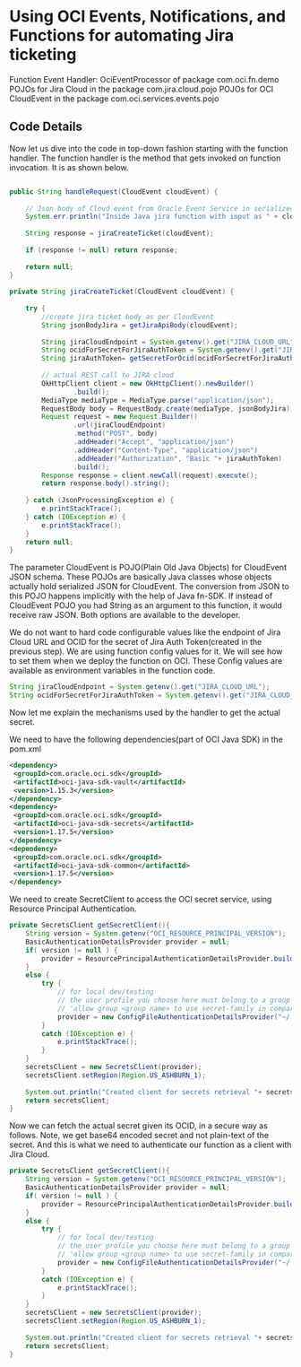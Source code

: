 # Using OCI Events, Notifications, and Functions for automating Jira ticketing

Function Event Handler: OciEventProcessor of package com.oci.fn.demo
POJOs for Jira Cloud in the package com.jira.cloud.pojo
POJOs for OCI CloudEvent in the package com.oci.services.events.pojo

## Code Details

Now let us dive into the code in top-down fashion starting with the function handler. The function handler is the method that gets invoked on function invocation. It is as shown below.
```Java

public String handleRequest(CloudEvent cloudEvent) {
 
    // Json body of Cloud event from Oracle Event Service in serialized into cloudEvent object by Fn SDK implicitly
    System.err.println("Inside Java jira function with input as " + cloudEvent.getEventType() + "  " + cloudEvent.getData().getResourceName());
 
    String response = jiraCreateTicket(cloudEvent);
 
    if (response != null) return response;
 
    return null;
}
 
private String jiraCreateTicket(CloudEvent cloudEvent) {
 
    try {
        //create jira ticket body as per CloudEvent
        String jsonBodyJira = getJiraApiBody(cloudEvent);
 
        String jiraCloudEndpoint = System.getenv().get("JIRA_CLOUD_URL");
        String ocidForSecretForJiraAuthToken = System.getenv().get("JIRA_CLOUD_SECRET_OCID");
        String jiraAuthToken= getSecretForOcid(ocidForSecretForJiraAuthToken); // base64 encoded form of <YourJiraUsername:YourJiraAuthToken>
 
        // actual REST call to JIRA cloud
        OkHttpClient client = new OkHttpClient().newBuilder()
                .build();
        MediaType mediaType = MediaType.parse("application/json");
        RequestBody body = RequestBody.create(mediaType, jsonBodyJira);
        Request request = new Request.Builder()
                .url(jiraCloudEndpoint)
                .method("POST", body)
                .addHeader("Accept", "application/json")
                .addHeader("Content-Type", "application/json")
                .addHeader("Authorization", "Basic "+ jiraAuthToken)
                .build();
        Response response = client.newCall(request).execute();
        return response.body().string();
 
    } catch (JsonProcessingException e) {
        e.printStackTrace();
    } catch (IOException e) {
        e.printStackTrace();
    }
    return null;
}
```

The parameter CloudEvent is POJO(Plain Old Java Objects) for CloudEvent JSON schema. These POJOs are basically Java classes whose objects actually hold serialized JSON for CloudEvent. The conversion from JSON to this POJO happens implicitly with the help of Java fn-SDK. If instead of CloudEvent POJO you had String as an argument to this function, it would receive raw JSON. Both options are available to the developer.

We do not want to hard code configurable values like the endpoint of Jira Cloud URL and OCID for the secret of Jira Auth Token(created in the previous step). We are using function config values for it. We will see how to set them when we deploy the function on OCI. These Config values are available as environment variables in the function code.

```Java
String jiraCloudEndpoint = System.getenv().get("JIRA_CLOUD_URL");
String ocidForSecretForJiraAuthToken = System.getenv().get("JIRA_CLOUD_SECRET_OCID");
```

Now let me explain the mechanisms used by the handler to get the actual secret.

We need to have the following dependencies(part of OCI Java SDK) in the pom.xml
```xml
<dependency>
 <groupId>com.oracle.oci.sdk</groupId>
 <artifactId>oci-java-sdk-vault</artifactId>
 <version>1.15.3</version>
</dependency>
<dependency>
 <groupId>com.oracle.oci.sdk</groupId>
 <artifactId>oci-java-sdk-secrets</artifactId>
 <version>1.17.5</version>
</dependency>
<dependency>
 <groupId>com.oracle.oci.sdk</groupId>
 <artifactId>oci-java-sdk-common</artifactId>
 <version>1.17.5</version>
</dependency>
```

We need to create SecretClient to access the OCI secret service, using Resource Principal Authentication.


```Java
private SecretsClient getSecretClient(){
    String version = System.getenv("OCI_RESOURCE_PRINCIPAL_VERSION");
    BasicAuthenticationDetailsProvider provider = null;
    if( version != null ) {
        provider = ResourcePrincipalAuthenticationDetailsProvider.builder().build();
    }
    else {
        try {
            // for local dev/testing
            // the user profile you choose here must belong to a group with these Authorizations in a policy, unless the user is Admin
            // 'allow group <group name> to use secret-family in compartment < of your secret>'
            provider = new ConfigFileAuthenticationDetailsProvider("~/.oci/config", "nonAdmin");
        }
        catch (IOException e) {
            e.printStackTrace();
        }
    }
    secretsClient = new SecretsClient(provider);
    secretsClient.setRegion(Region.US_ASHBURN_1);
 
    System.out.println("Created client for secrets retrieval "+ secretsClient);
    return secretsClient;
}
```

Now we can fetch the actual secret given its OCID, in a secure way as follows. Note, we get base64 encoded secret and not plain-text of the secret. And this is what we need to authenticate our function as a client with Jira Cloud.

```Java
private SecretsClient getSecretClient(){
    String version = System.getenv("OCI_RESOURCE_PRINCIPAL_VERSION");
    BasicAuthenticationDetailsProvider provider = null;
    if( version != null ) {
        provider = ResourcePrincipalAuthenticationDetailsProvider.builder().build();
    }
    else {
        try {
            // for local dev/testing
            // the user profile you choose here must belong to a group with these Authorizations in a policy, unless the user is Admin
            // 'allow group <group name> to use secret-family in compartment < of your secret>'
            provider = new ConfigFileAuthenticationDetailsProvider("~/.oci/config", "nonAdmin");
        }
        catch (IOException e) {
            e.printStackTrace();
        }
    }
    secretsClient = new SecretsClient(provider);
    secretsClient.setRegion(Region.US_ASHBURN_1);
 
    System.out.println("Created client for secrets retrieval "+ secretsClient);
    return secretsClient;
}

```




